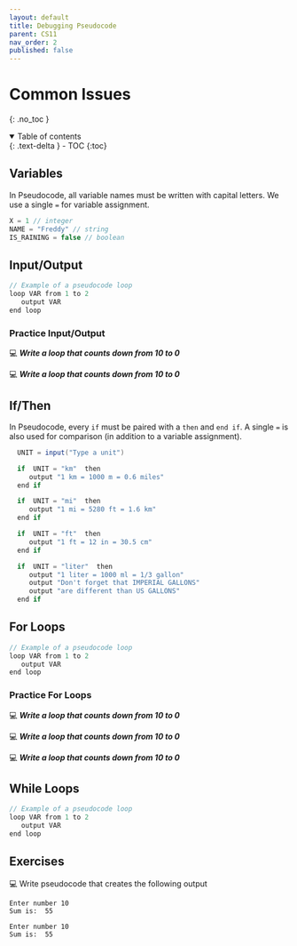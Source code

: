 ```yaml
---
layout: default
title: Debugging Pseudocode
parent: CS11
nav_order: 2
published: false
---
```


# Common Issues
{: .no_toc }

<details open markdown="block">
  <summary>
    Table of contents
  </summary>
  {: .text-delta }
- TOC
{:toc}
</details>

## Variables
In Pseudocode, all variable names must be written with capital letters. We use a single `=` for variable assignment.
```java
X = 1 // integer
NAME = "Freddy" // string
IS_RAINING = false // boolean
```
## Input/Output
```java
// Example of a pseudocode loop
loop VAR from 1 to 2
   output VAR
end loop
```
### Practice Input/Output

💻 ***Write a loop that counts down from 10 to 0***

💻 ***Write a loop that counts down from 10 to 0***

## If/Then
In Pseudocode, every `if` must be paired with a `then` and `end if`.  A single `=` is also used for comparison (in addition to a variable assignment).
```java
  UNIT = input("Type a unit")    

  if  UNIT = "km"  then
     output "1 km = 1000 m = 0.6 miles"
  end if

  if  UNIT = "mi"  then
     output "1 mi = 5280 ft = 1.6 km"
  end if

  if  UNIT = "ft"  then
     output "1 ft = 12 in = 30.5 cm"
  end if

  if  UNIT = "liter"  then
     output "1 liter = 1000 ml = 1/3 gallon"
     output "Don't forget that IMPERIAL GALLONS"
     output "are different than US GALLONS"
  end if
```




## For Loops
```java
// Example of a pseudocode loop
loop VAR from 1 to 2
   output VAR
end loop
```
### Practice For Loops

💻 ***Write a loop that counts down from 10 to 0***

💻 ***Write a loop that counts down from 10 to 0***

💻 ***Write a loop that counts down from 10 to 0***

## While Loops
```java
// Example of a pseudocode loop
loop VAR from 1 to 2
   output VAR
end loop
```

## Exercises

💻 Write pseudocode that creates the following output

```console
Enter number 10
Sum is:  55
```

```shell
Enter number 10
Sum is:  55
```